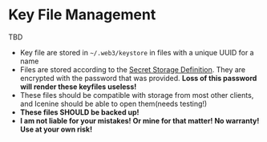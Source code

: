 # Key File Management

TBD

- Key file are stored in `~/.web3/keystore` in files with a unique UUID for a name
- Files are stored according to the [Secret Storage Definition](https://github.com/ethereum/wiki/wiki/Web3-Secret-Storage-Definition).  They are encrypted with the password that was provided.  **Loss of this password will render these keyfiles useless!**
- These files should be compatible with storage from most other clients, and Icenine should be able to open them(needs testing!)
- **These files SHOULD be backed up!**
- **I am not liable for your mistakes!  Or mine for that matter!  No warranty!  Use at your own risk!**